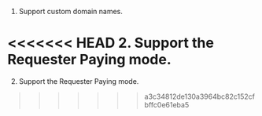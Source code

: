 1. Support custom domain names.

<<<<<<< HEAD
2. Support the Requester Paying mode.
=======
2. Support the Requester Paying mode.
>>>>>>> a3c34812de130a3964bc82c152cfbffc0e61eba5
